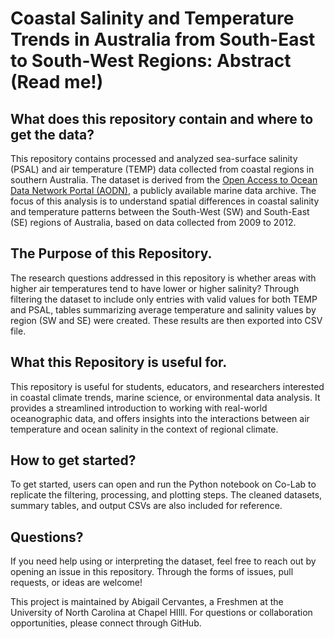 # Coastal Salinity and Temperature Trends in Australia from South-East to South-West Regions: Abstract (Read me!)
## What does this repository contain and where to get the data?
This repository contains processed and analyzed sea-surface salinity (PSAL) and air temperature (TEMP) data collected from coastal regions in southern Australia. The dataset is derived from the [Open Access to Ocean Data Network Portal (AODN)](https://portal.aodn.org.au/search), a publicly available marine data archive. The focus of this analysis is to understand spatial differences in coastal salinity and temperature patterns between the South-West (SW) and South-East (SE) regions of Australia, based on data collected from 2009 to 2012.

## The Purpose of this Repository.
The research questions addressed in this repository is whether areas with higher air temperatures tend to have lower or higher salinity? Through filtering the dataset to include only entries with valid values for both TEMP and PSAL, tables summarizing average temperature and salinity values by region (SW and SE) were created. These results are then exported into CSV file.

## What this Repository is useful for.
This repository is useful for students, educators, and researchers interested in coastal climate trends, marine science, or environmental data analysis. It provides a streamlined introduction to working with real-world oceanographic data, and offers insights into the interactions between air temperature and ocean salinity in the context of regional climate.

## How to get started?
To get started, users can open and run the Python notebook on Co-Lab to replicate the filtering, processing, and plotting steps. The cleaned datasets, summary tables, and output CSVs are also included for reference.

## Questions?
If you need help using or interpreting the dataset, feel free to reach out by opening an issue in this repository. Through the forms of issues, pull requests, or ideas are welcome!

This project is maintained by Abigail Cervantes, a Freshmen at the University of North Carolina at Chapel HIlll. For questions or collaboration opportunities, please connect through GitHub.

